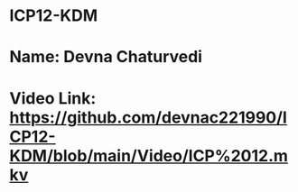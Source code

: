 # ICP12-KDM

# Name: Devna Chaturvedi

# Video Link: https://github.com/devnac221990/ICP12-KDM/blob/main/Video/ICP%2012.mkv

